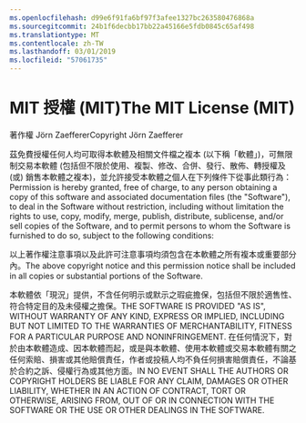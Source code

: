 ```yaml
---
ms.openlocfilehash: d99e6f91fa6bf97f3afee1327bc263580476868a
ms.sourcegitcommit: 24b1f6decbb17bb22a45166e5fdb0845c65af498
ms.translationtype: MT
ms.contentlocale: zh-TW
ms.lasthandoff: 03/01/2019
ms.locfileid: "57061735"
---
```

<a name="the-mit-license-mit"></a><span data-ttu-id="e600f-101">MIT 授權 (MIT)</span><span class="sxs-lookup"><span data-stu-id="e600f-101">The MIT License (MIT)</span></span>
=====================

<span data-ttu-id="e600f-102">著作權 Jörn Zaefferer</span><span class="sxs-lookup"><span data-stu-id="e600f-102">Copyright Jörn Zaefferer</span></span>

<span data-ttu-id="e600f-103">茲免費授權任何人均可取得本軟體及相關文件檔之複本 (以下稱「軟體」)，可無限制交易本軟體 (包括但不限於使用、複製、修改、合併、發行、散佈、轉授權及 (或) 銷售本軟體之複本)，並允許接受本軟體之個人在下列條件下從事此類行為：</span><span class="sxs-lookup"><span data-stu-id="e600f-103">Permission is hereby granted, free of charge, to any person obtaining a copy of this software and associated documentation files (the "Software"), to deal in the Software without restriction, including without limitation the rights to use, copy, modify, merge, publish, distribute, sublicense, and/or sell copies of the Software, and to permit persons to whom the Software is furnished to do so, subject to the following conditions:</span></span>

<span data-ttu-id="e600f-104">以上著作權注意事項以及此許可注意事項均須包含在本軟體之所有複本或重要部分內。</span><span class="sxs-lookup"><span data-stu-id="e600f-104">The above copyright notice and this permission notice shall be included in all copies or substantial portions of the Software.</span></span>

<span data-ttu-id="e600f-105">本軟體依「現況」提供，不含任何明示或默示之瑕疵擔保，包括但不限於適售性、符合特定目的及未侵權之擔保。</span><span class="sxs-lookup"><span data-stu-id="e600f-105">THE SOFTWARE IS PROVIDED "AS IS", WITHOUT WARRANTY OF ANY KIND, EXPRESS OR IMPLIED, INCLUDING BUT NOT LIMITED TO THE WARRANTIES OF MERCHANTABILITY, FITNESS FOR A PARTICULAR PURPOSE AND NONINFRINGEMENT.</span></span> <span data-ttu-id="e600f-106">在任何情況下，對於由本軟體造成、因本軟體而起，或是與本軟體、使用本軟體或交易本軟體有關之任何索賠、損害或其他賠償責任，作者或投稿人均不負任何損害賠償責任，不論基於合約之訴、侵權行為或其他方面。</span><span class="sxs-lookup"><span data-stu-id="e600f-106">IN NO EVENT SHALL THE AUTHORS OR COPYRIGHT HOLDERS BE LIABLE FOR ANY CLAIM, DAMAGES OR OTHER LIABILITY, WHETHER IN AN ACTION OF CONTRACT, TORT OR OTHERWISE, ARISING FROM, OUT OF OR IN CONNECTION WITH THE SOFTWARE OR THE USE OR OTHER DEALINGS IN THE SOFTWARE.</span></span>
